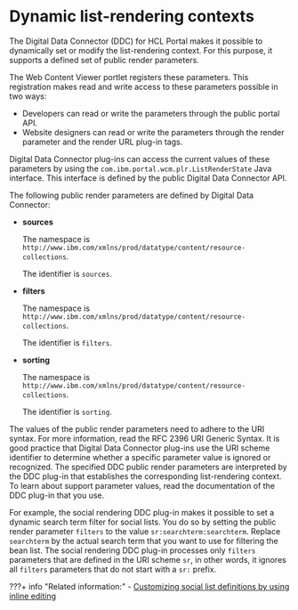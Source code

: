 # Dynamic list-rendering contexts

The Digital Data Connector \(DDC\) for HCL Portal makes it possible to dynamically set or modify the list-rendering context. For this purpose, it supports a defined set of public render parameters.

The Web Content Viewer portlet registers these parameters. This registration makes read and write access to these parameters possible in two ways:

-   Developers can read or write the parameters through the public portal API.
-   Website designers can read or write the parameters through the render parameter and the render URL plug-in tags.

Digital Data Connector plug-ins can access the current values of these parameters by using the `com.ibm.portal.wcm.plr.ListRenderState` Java interface. This interface is defined by the public Digital Data Connector API.

The following public render parameters are defined by Digital Data Connector:

-   **sources**

    The namespace is `http://www.ibm.com/xmlns/prod/datatype/content/resource-collections`.

    The identifier is `sources`.

-   **filters**

    The namespace is `http://www.ibm.com/xmlns/prod/datatype/content/resource-collections`.

    The identifier is `filters`.

-   **sorting**

    The namespace is `http://www.ibm.com/xmlns/prod/datatype/content/resource-collections`.

    The identifier is `sorting`.


The values of the public render parameters need to adhere to the URI syntax. For more information, read the RFC 2396 URI Generic Syntax. It is good practice that Digital Data Connector plug-ins use the URI scheme identifier to determine whether a specific parameter value is ignored or recognized. The specified DDC public render parameters are interpreted by the DDC plug-in that establishes the corresponding list-rendering context. To learn about support parameter values, read the documentation of the DDC plug-in that you use.

For example, the social rendering DDC plug-in makes it possible to set a dynamic search term filter for social lists. You do so by setting the public render parameter `filters` to the value `sr:searchterm:searchterm`. Replace `searchterm` by the actual search term that you want to use for filtering the bean list. The social rendering DDC plug-in processes only `filters` parameters that are defined in the URI scheme `sr`, in other words, it ignores all `filters` parameters that do not start with a `sr:` prefix.

???+ info "Related information:"
    - [Customizing social list definitions by using inline editing](../../../../../../../build_sites/social_rendering/customizing_view_definitions/soc_rendr_cust_socl_list.md)

